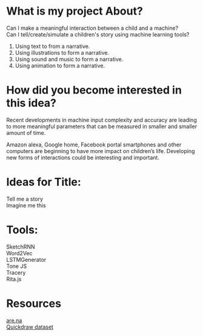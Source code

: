 # What is my project About?

Can I make a meaningful interaction between a child and a machine? \
Can I tell/create/simulate a children's story using machine learning tools? 

1. Using text to from a narrative. 
2. Using illustrations to form a narrative. 
3. Using sound and music to form a narrative. 
4. Using animation to form a narrative. 

# How did you become interested in this idea?
Recent developments in machine input complexity and accuracy are leading to more meaningful parameters that can be measured in smaller and smaller amount of time.  

Amazon alexa, Google home, Facebook portal smartphones and other computers are beginning to have more impact on children’s life. Developing new forms of interactions could be interesting and important. 

# Ideas for Title:
Tell me a story \
Imagine me this 

# Tools:
SketchRNN \
Word2Vec \
LSTMGenerator \
Tone JS \
Tracery \
Rita.js 

# Resources

[are.na](https://www.are.na/itay-niv/tell-me-a-story-mctz38_fpi0) \
[Quickdraw dataset](https://quickdraw.withgoogle.com/data/jacket)
